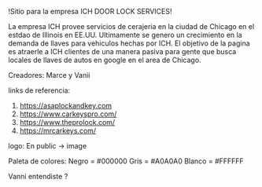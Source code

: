 !Sitio para la empresa ICH DOOR LOCK SERVICES!

La empresa ICH provee servicios de cerajeria en la ciudad de Chicago en el estdao de Illinois en EE.UU. 
Ultimamente se genero un crecimiento en la demanda de llaves para vehiculos hechas por ICH. El objetivo de la pagina es atraerle a ICH clientes de una manera pasiva para gente que busca locales de llaves de autos en google en el area de Chicago. 

Creadores: Marce y Vanii

links de referencia:
1. https://asaplockandkey.com
2. https://www.carkeyspro.com/
3. https://www.theprolock.com/
4. https://mrcarkeys.com/


logo:
En public -> image

Paleta de colores:
Negro = #000000
Gris = #A0A0A0
Blanco = #FFFFFF



Vanni entendiste ? 
